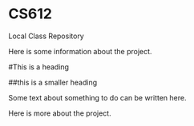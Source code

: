 # CS612
Local Class Repository

Here is some information about the project.

#This is a heading

##this is a smaller heading

Some text about something to do can be written here.

Here is more about the project.

